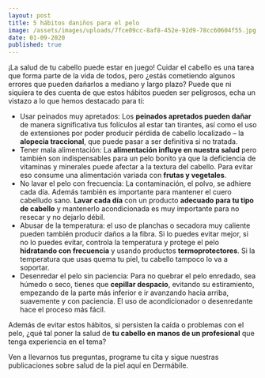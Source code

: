 ```yaml
---
layout: post
title: 5 hábitos daniños para el pelo
image: /assets/images/uploads/7fce09cc-8af8-452e-92d9-78cc60604f55.jpg
date: 01-09-2020
published: true
---
```


¡La salud de tu cabello puede estar en juego! Cuidar el cabello es una tarea que forma parte de la vida de todos, pero ¿estás cometiendo algunos errores que pueden dañarlos a mediano y largo plazo? Puede que ni siquiera te des cuenta de que estos hábitos pueden ser peligrosos, echa un vistazo a lo que hemos destacado para ti:

* Usar peinados muy apretados: Los **peinados apretados pueden dañar** de manera significativa tus folículos al estar tan tirantes, así como el uso de extensiones por poder producir pérdida de cabello localizado – la **alopecia traccional**, que puede pasar a ser definitiva si no tratada. 
* Tener mala alimentación: La **alimentación influye en nuestra salud** pero también son indispensables para un pelo bonito ya que la deficiencia de vitaminas y minerales puede afectar a la textura del cabello.  Para evitar eso consume una alimentación variada con **frutas y vegetales**.
* No lavar el pelo con frecuencia: La contaminación, el polvo, se adhiere cada día. Además también es importante para mantener el cuero cabelludo sano. **Lavar cada día** con un producto **adecuado para tu tipo de cabello** y mantenerlo acondicionada es muy importante para no resecar y no dejarlo débil.  
* Abusar de la temperatura: el uso de planchas o secadora muy caliente pueden también producir daños a la fibra. Si lo puedes evitar mejor, si no lo puedes evitar, controla la temperatura y  protege el pelo **hidratando con frecuencia** y usando productos **termoprotectores**. Si la temperatura que usas quema tu piel, tu cabello tampoco lo va a soportar.
* Desenredar el pelo sin paciencia: Para no quebrar el pelo enredado, sea húmedo o seco, tienes que **cepillar despacio**, evitando su  estiramiento, empezando de la parte más inferior e ir avanzando hacia arriba, suavemente y con paciencia.  El uso de acondicionador o desenredante hace el proceso más fácil.

Además de evitar estos hábitos, si persisten la caída o problemas con el pelo, ¿qué tal poner la salud de **tu cabello en manos de un profesional** que tenga experiencia en el tema?

Ven a llevarnos tus preguntas, programe tu cita y sigue nuestras publicaciones sobre salud de la piel aquí en Dermábile.
